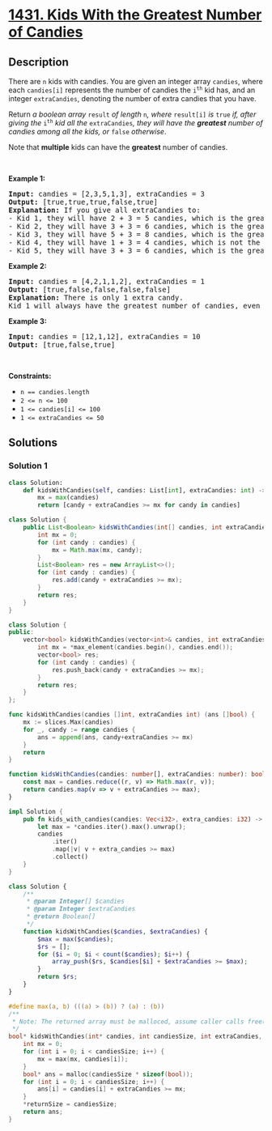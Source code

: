 # [1431. Kids With the Greatest Number of Candies](https://leetcode.com/problems/kids-with-the-greatest-number-of-candies)


## Description

<p>There are <code>n</code> kids with candies. You are given an integer array <code>candies</code>, where each <code>candies[i]</code> represents the number of candies the <code>i<sup>th</sup></code> kid has, and an integer <code>extraCandies</code>, denoting the number of extra candies that you have.</p>

<p>Return <em>a boolean array </em><code>result</code><em> of length </em><code>n</code><em>, where </em><code>result[i]</code><em> is </em><code>true</code><em> if, after giving the </em><code>i<sup>th</sup></code><em> kid all the </em><code>extraCandies</code><em>, they will have the <strong>greatest</strong> number of candies among all the kids</em><em>, or </em><code>false</code><em> otherwise</em>.</p>

<p>Note that <strong>multiple</strong> kids can have the <strong>greatest</strong> number of candies.</p>

<p>&nbsp;</p>
<p><strong class="example">Example 1:</strong></p>

<pre>
<strong>Input:</strong> candies = [2,3,5,1,3], extraCandies = 3
<strong>Output:</strong> [true,true,true,false,true] 
<strong>Explanation:</strong> If you give all extraCandies to:
- Kid 1, they will have 2 + 3 = 5 candies, which is the greatest among the kids.
- Kid 2, they will have 3 + 3 = 6 candies, which is the greatest among the kids.
- Kid 3, they will have 5 + 3 = 8 candies, which is the greatest among the kids.
- Kid 4, they will have 1 + 3 = 4 candies, which is not the greatest among the kids.
- Kid 5, they will have 3 + 3 = 6 candies, which is the greatest among the kids.
</pre>

<p><strong class="example">Example 2:</strong></p>

<pre>
<strong>Input:</strong> candies = [4,2,1,1,2], extraCandies = 1
<strong>Output:</strong> [true,false,false,false,false] 
<strong>Explanation:</strong> There is only 1 extra candy.
Kid 1 will always have the greatest number of candies, even if a different kid is given the extra candy.
</pre>

<p><strong class="example">Example 3:</strong></p>

<pre>
<strong>Input:</strong> candies = [12,1,12], extraCandies = 10
<strong>Output:</strong> [true,false,true]
</pre>

<p>&nbsp;</p>
<p><strong>Constraints:</strong></p>

<ul>
	<li><code>n == candies.length</code></li>
	<li><code>2 &lt;= n &lt;= 100</code></li>
	<li><code>1 &lt;= candies[i] &lt;= 100</code></li>
	<li><code>1 &lt;= extraCandies &lt;= 50</code></li>
</ul>

## Solutions

### Solution 1

<!-- tabs:start -->

```python
class Solution:
    def kidsWithCandies(self, candies: List[int], extraCandies: int) -> List[bool]:
        mx = max(candies)
        return [candy + extraCandies >= mx for candy in candies]
```

```java
class Solution {
    public List<Boolean> kidsWithCandies(int[] candies, int extraCandies) {
        int mx = 0;
        for (int candy : candies) {
            mx = Math.max(mx, candy);
        }
        List<Boolean> res = new ArrayList<>();
        for (int candy : candies) {
            res.add(candy + extraCandies >= mx);
        }
        return res;
    }
}
```

```cpp
class Solution {
public:
    vector<bool> kidsWithCandies(vector<int>& candies, int extraCandies) {
        int mx = *max_element(candies.begin(), candies.end());
        vector<bool> res;
        for (int candy : candies) {
            res.push_back(candy + extraCandies >= mx);
        }
        return res;
    }
};
```

```go
func kidsWithCandies(candies []int, extraCandies int) (ans []bool) {
	mx := slices.Max(candies)
	for _, candy := range candies {
		ans = append(ans, candy+extraCandies >= mx)
	}
	return
}
```

```ts
function kidsWithCandies(candies: number[], extraCandies: number): boolean[] {
    const max = candies.reduce((r, v) => Math.max(r, v));
    return candies.map(v => v + extraCandies >= max);
}
```

```rust
impl Solution {
    pub fn kids_with_candies(candies: Vec<i32>, extra_candies: i32) -> Vec<bool> {
        let max = *candies.iter().max().unwrap();
        candies
            .iter()
            .map(|v| v + extra_candies >= max)
            .collect()
    }
}
```

```php
class Solution {
    /**
     * @param Integer[] $candies
     * @param Integer $extraCandies
     * @return Boolean[]
     */
    function kidsWithCandies($candies, $extraCandies) {
        $max = max($candies);
        $rs = [];
        for ($i = 0; $i < count($candies); $i++) {
            array_push($rs, $candies[$i] + $extraCandies >= $max);
        }
        return $rs;
    }
}
```

```c
#define max(a, b) (((a) > (b)) ? (a) : (b))
/**
 * Note: The returned array must be malloced, assume caller calls free().
 */
bool* kidsWithCandies(int* candies, int candiesSize, int extraCandies, int* returnSize) {
    int mx = 0;
    for (int i = 0; i < candiesSize; i++) {
        mx = max(mx, candies[i]);
    }
    bool* ans = malloc(candiesSize * sizeof(bool));
    for (int i = 0; i < candiesSize; i++) {
        ans[i] = candies[i] + extraCandies >= mx;
    }
    *returnSize = candiesSize;
    return ans;
}
```

<!-- tabs:end -->

<!-- end -->

